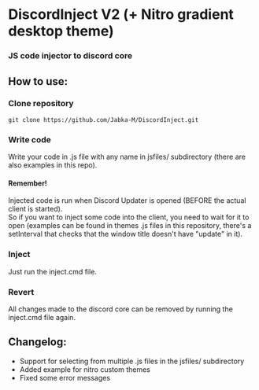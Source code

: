 # DiscordInject V2 (+ Nitro gradient desktop theme)
### JS code injector to discord core
## How to use:

### Clone repository
```
git clone https://github.com/Jabka-M/DiscordInject.git
```

### Write code
Write your code in .js file with any name in jsfiles/ subdirectory (there are also examples in this repo).
#### Remember!
Injected code is run when Discord Updater is opened (BEFORE the actual client is started).  
So if you want to inject some code into the client, you need to wait for it to open (examples can be found in themes .js files in this repository, there's a setInterval that checks that the window title doesn't have "update" in it).

### Inject
Just run the inject.cmd file.

### Revert
All changes made to the discord core can be removed by running the inject.cmd file again.

## Changelog:
* Support for selecting from multiple .js files in the jsfiles/ subdirectory  
* Added example for nitro custom themes  
* Fixed some error messages